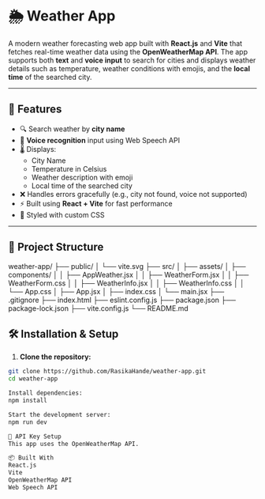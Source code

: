 # 🌦️ Weather App

A modern weather forecasting web app built with **React.js** and **Vite** that fetches real-time weather data using the **OpenWeatherMap API**. The app supports both **text** and **voice input** to search for cities and displays weather details such as temperature, weather conditions with emojis, and the **local time** of the searched city.

---

## 🚀 Features

- 🔍 Search weather by **city name**
- 🎤 **Voice recognition** input using Web Speech API
- 🌡️ Displays:
  - City Name
  - Temperature in Celsius
  - Weather description with emoji
  - Local time of the searched city
- ❌ Handles errors gracefully (e.g., city not found, voice not supported)
- ⚡ Built using **React + Vite** for fast performance
- 💅 Styled with custom CSS

---

## 📁 Project Structure

weather-app/
├── public/
│ └── vite.svg
├── src/
│ ├── assets/
│ ├── components/
│ │ ├── AppWeather.jsx
│ │ ├── WeatherForm.jsx
│ │ ├── WeatherForm.css
│ │ ├── WeatherInfo.jsx
│ │ ├── WeatherInfo.css
│ │ └── App.css
│ ├── App.jsx
│ ├── index.css
│ └── main.jsx
├── .gitignore
├── index.html
├── eslint.config.js
├── package.json
├── package-lock.json
├── vite.config.js
└── README.md

## 🛠️ Installation & Setup

1. **Clone the repository:**

```bash
git clone https://github.com/RasikaHande/weather-app.git
cd weather-app

Install dependencies:
npm install

Start the development server:
npm run dev

🔑 API Key Setup
This app uses the OpenWeatherMap API.

📦 Built With
React.js
Vite
OpenWeatherMap API
Web Speech API

